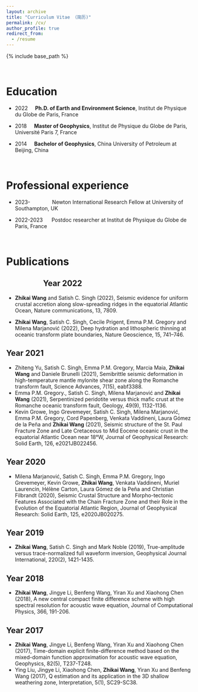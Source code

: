 ```yaml
---
layout: archive
title: "Curriculum Vitae （简历)"
permalink: /cv/
author_profile: true
redirect_from:
  - /resume
---
```


{% include base_path %}

<br />

Education
======
* 2022 &nbsp; &nbsp; **Ph.D. of Earth and Environment Science**, Institut de Physique du Globe de Paris, France

* 2018 &nbsp; &nbsp; **Master of Geophysics**, Institut de Physique du Globe de Paris, Université Paris 7, France

* 2014 &nbsp; &nbsp; **Bachelor of Geophysics**, China University of Petroleum at Beijing, China

<br />

Professional experience
======
* 2023- &nbsp; &nbsp; &nbsp; &nbsp; &nbsp; &nbsp; &nbsp; Newton International Research Fellow at University of Southampton, UK

* 2022-2023 &nbsp; &nbsp; &nbsp;Postdoc researcher at Institut de Physique du Globe de Paris, France

<br />

Publications
=====

&nbsp; &nbsp; &nbsp; &nbsp; &nbsp; &nbsp; &nbsp; &nbsp; &nbsp; &nbsp; Year 2022
---
* **Zhikai Wang** and Satish C. Singh (2022), Seismic evidence for uniform crustal accretion along slow-spreading ridges in the equatorial Atlantic Ocean, Nature communications, 13, 7809.

* **Zhikai Wang**, Satish C. Singh, Cecile Prigent, Emma P.M. Gregory and Milena Marjanović (2022), Deep hydration and lithospheric thinning at oceanic transform plate boundaries, Nature Geoscience, 15, 741–746.

Year 2021
---
* Zhiteng Yu, Satish C. Singh, Emma P.M. Gregory, Marcia Maia, **Zhikai Wang** and Daniele Brunelli (2021), Semibrittle seismic deformation in high-temperature mantle mylonite shear zone along the Romanche transform fault, Science Advances, 7(15), eabf3388.
* Emma P.M. Gregory., Satish C. Singh, Milena Marjanović and **Zhikai Wang** (2021), Serpentinized peridotite versus thick mafic crust at the Romanche oceanic transform fault, Geology, 49(9), 1132-1136.
* Kevin Growe, Ingo Grevemeyer, Satish C. Singh, Milena Marjanović, Emma P.M. Gregory, Cord Papenberg, Venkata Vaddineni, Laura Gómez de la Peña and **Zhikai Wang** (2021), Seismic structure of the St. Paul Fracture Zone and Late Cretaceous to Mid Eocene oceanic crust in the equatorial Atlantic Ocean near 18°W, Journal of Geophysical Research: Solid Earth, 126, e2021JB022456.

Year 2020
---
* Milena Marjanović, Satish C. Singh, Emma P.M. Gregory, Ingo Grevemeyer, Kevin Growe, **Zhikai Wang**, Venkata Vaddineni, Muriel Laurencin, Hélène Carton, Laura Gómez de la Peña and Christian Filbrandt (2020), Seismic Crustal Structure and Morpho-tectonic Features Associated with the Chain Fracture Zone and their Role in the Evolution of the Equatorial Atlantic Region, Journal of Geophysical Research: Solid Earth, 125, e2020JB020275.

Year 2019
---
* **Zhikai Wang**, Satish C. Singh and Mark Noble (2019), True-amplitude versus trace-normalized full waveform inversion, Geophysical Journal International, 220(2), 1421-1435.       

Year 2018
---
* **Zhikai Wang**, Jingye Li, Benfeng Wang, Yiran Xu and Xiaohong Chen (2018), A new central compact finite difference scheme with high spectral resolution for acoustic wave equation, Journal of Computational Physics, 366, 191-206.

Year 2017
---
* **Zhikai Wang**, Jingye Li, Benfeng Wang, Yiran Xu and Xiaohong Chen (2017), Time-domain explicit finite-difference method based on the mixed-domain function approximation for acoustic wave equation, Geophysics, 82(5), T237-T248. 
* Ying Liu, Jingye Li, Xiaohong Chen, **Zhikai Wang**, Yiran Xu and Benfeng Wang (2017), Q estimation and its application in the 3D shallow weathering zone, Interpretation, 5(1), SC29-SC38.


<br />

